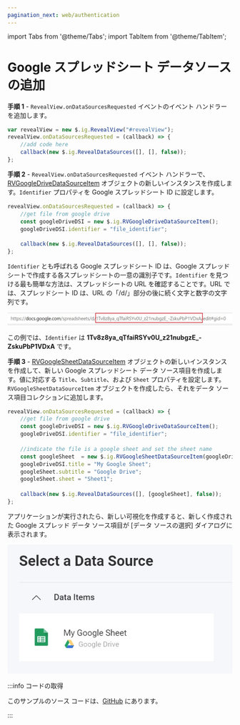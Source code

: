 ```yaml
---
pagination_next: web/authentication
---
```


import Tabs from '@theme/Tabs';
import TabItem from '@theme/TabItem';

# Google スプレッドシート データソースの追加

**手順 1** - `RevealView.onDataSourcesRequested` イベントのイベント ハンドラーを追加します。

```js
var revealView = new $.ig.RevealView("#revealView");
revealView.onDataSourcesRequested = (callback) => {
    //add code here
    callback(new $.ig.RevealDataSources([], [], false));
};
```

**手順 2** - `RevealView.onDataSourcesRequested` イベント ハンドラーで、[RVGoogleDriveDataSourceItem](https://help.revealbi.io/api/javascript/latest/classes/rvgoogledrivedatasourceitem.html) オブジェクトの新しいインスタンスを作成します。`Identifier` プロパティを Google スプレッドシート ID に設定します。

```js
revealView.onDataSourcesRequested = (callback) => {
    //get file from google drive
    const googleDriveDSI = new $.ig.RVGoogleDriveDataSourceItem();
    googleDriveDSI.identifier = "file_identifier";

    callback(new $.ig.RevealDataSources([], [], false));
};
```

`Identifier` とも呼ばれる Google スプレッドシート ID は、Google スプレッドシートで作成する各スプレッドシートの一意の識別子です。`Identifier` を見つける最も簡単な方法は、スプレッドシートの URL を確認することです。URL では、スプレッドシート ID は、URL の「/d/」部分の後に続く文字と数字の文字列です。

![](images/google-sheets-url-identifier.jpg)

この例では、`Identifier` は **1Tv8z8ya_qTfaiRSYv0U_z21nubgzE_-ZskuPbP1VDxA** です。

**手順 3** - [RVGoogleSheetDataSourceItem](https://help.revealbi.io/api/javascript/latest/classes/rvgooglesheetdatasourceitem.html) オブジェクトの新しいインスタンスを作成して、新しい Google スプレッドシート データ ソース項目を作成します。値に対応する `Title`、`Subtitle`、および `Sheet` プロパティを設定します。`RVGoogleSheetDataSourceItem` オブジェクトを作成したら、それをデータ ソース項目コレクションに追加します。

```js
revealView.onDataSourcesRequested = (callback) => {
    //get file from google drive
    const googleDriveDSI = new $.ig.RVGoogleDriveDataSourceItem();
    googleDriveDSI.identifier = "file_identifier";

    //indicate the file is a google sheet and set the sheet name
    const googleSheet  = new $.ig.RVGoogleSheetDataSourceItem(googleDriveDSI);
    googleDriveDSI.title = "My Google Sheet";
    googleSheet.subtitle = "Google Drive";
    googleSheet.sheet = "Sheet1";

    callback(new $.ig.RevealDataSources([], [googleSheet], false));
};
```

アプリケーションが実行されたら、新しい可視化を作成すると、新しく作成された Google スプレッド データ ソース項目が [データ ソースの選択] ダイアログに表示されます。

![](images/google-sheets-data-source.jpg)


:::info コードの取得

このサンプルのソース コードは、[GitHub](https://github.com/RevealBi/sdk-samples-javascript/tree/main/DataSources/GoogleSheets-ServiceAccount) にあります。

:::